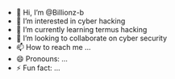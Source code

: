 - 👋 Hi, I’m @Billionz-b
- 👀 I’m interested in cyber hacking 
- 🌱 I’m currently learning termus hacking 
- 💞️ I’m looking to collaborate on cyber security 
- 📫 How to reach me ...
- 😄 Pronouns: ...
- ⚡ Fun fact: ...

<!---
Billionz-b/Billionz-b is a ✨ special ✨ repository because its `README.md` (this file) appears on your GitHub profile.
You can click the Preview link to take a look at your changes.
--->
